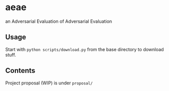 # aeae
an Adversarial Evaluation of Adversarial Evaluation

## Usage

Start with `python scripts/download.py` from the base directory to download stuff.

## Contents

Project proposal (WIP) is under `proposal/`
